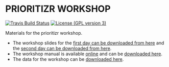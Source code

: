 # PRIORITIZR WORKSHOP

[![Travis Build Status](https://img.shields.io/travis/prioritizr/workshop/master.svg?label=Status)](https://travis-ci.com/prioritizr/workshop)
[![License (GPL version 3)](https://img.shields.io/badge/License-GNU%20GPL%20version%203-brightgreen.svg)](http://opensource.org/licenses/GPL-3.0)

Materials for the prioritizr workshop.

* The workshop slides for the [first day can be downloaded from here](https://github.com/prioritizr/workshop/raw/main/slides-day-1.pptx) and the [second day can be downloaded from here](https://github.com/prioritizr/workshop/raw/main/slides-day-2.pptx).
* The workshop manual is available [online](https://prioritizr.github.io/workshop/) and can be [downloaded here](https://prioritizr.github.io/workshop/prioritizr-workshop-manual.pdf).
* The data for the workshop can be [downloaded here](https://github.com/prioritizr/workshop/raw/main/data.zip).
